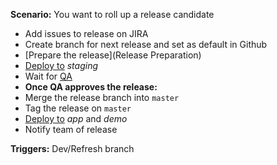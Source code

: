 **Scenario:** You want to roll up a release candidate

- Add issues to release on JIRA
- Create branch for next release and set as default in Github
- [Prepare the release](Release Preparation)
- [Deploy to](process/Deployment) *staging*
- Wait for [QA](process/QA)
- **Once QA approves the release:**
- Merge the release branch into `master`
- Tag the release on `master`
- [Deploy to](process/Deployment) *app* and *demo*
- Notify team of release

**Triggers:** Dev/Refresh branch
